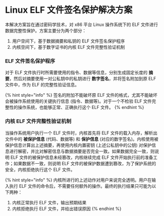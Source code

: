 # Linux ELF 文件签名保护解决方案

本解决方案旨在通过密码学技术，对 x86 平台 Linux 操作系统下的 ELF 文件进行数据完整性保护。方案主要分为两个部分：

1. 用户空间下，基于数据摘要和私钥的 ELF 文件签名保护程序
2. 内核空间下，基于数字证书的内核 ELF 文件完整性验证机制

### ELF 文件签名保护程序

对于 ELF 文件执行时所需要使用的指令、数据等信息，分别生成固定长度的 **摘要**，然后对摘要使用一对公私钥中的私钥进行 **数字签名**，并将签名附加到原 ELF 文件中，作为 ELF 的完整性验证信息。

{% hint style="info" %}
签名的附加不能破坏原 ELF 文件的格式，尤其不能破坏会被操作系统使用的关键执行信息 \(指令、数据等\)。对于一个不检验 ELF 文件完整性的操作系统，也能够正常、正确执行这个 ELF 文件。
{% endhint %}

### 内核 ELF 文件完整性验证机制

当操作系统用户执行一个 ELF 文件时，内核首先将 ELF 文件的载入内存，解析出文件中的 **被保护信息** \(代码、数据等\) 和 **保护信息** \(对应的数字签名\)。内核使用被保护信息计算出上述摘要，再使用内核内置密钥 \(上述公私钥中的公钥\) 对保护信息进行解密，并比对解密信息与数据摘要是否完全一致。如果数据完全一致，则说明 ELF 文件的被保护信息未经篡改，内核继续完成 ELF 文件开始执行前的准备工作；如果数据不一致，则说明 ELF 文件的被保护数据遭到篡改，为了保护系统的安全，内核拒绝执行这个 ELF 文件。

{% hint style="info" %}
内核所进行的上述动作对用户来说完全透明。用户在输入执行 ELF 文件的命令后，不需要任何额外的操作。最终的执行结果只可能为以下两种：

1. 内核正常执行 ELF 文件，输出预期结果
2. 内核拒绝执行 ELF 文件，并给出错误原因
{% endhint %}

